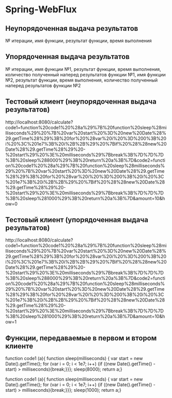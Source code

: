 # Spring-WebFlux
## Неупорядоченная выдача результатов
№ итерации, имя функции, результат функции, время выполнения


## Упорядоченная выдача результатов
№ итерации, имя функции №1, результат функции, время выполнения, количество полученный наперед результатов функции №1, имя функции №2, результат функции, время выполнения, количество полученный наперед результатов функции №2

## Тестовый клиент (неупорядоченная выдача результатов)
http://localhost:8080/calculate?code1=function%20code1%20%28a%29%7B%20function%20sleep%28milliseconds%29%20%7B%20var%20start%20%3D%20new%20Date%28%29.getTime%28%29%3B%20for%20%28var%20i%20%3D%200%3B%20i%20%3C%201e7%3B%20i%2B%2B%29%20%7Bif%20%28%28new%20Date%28%29.getTime%28%29%20-%20start%29%20%3E%20milliseconds%29%7Bbreak%3B%7D%7D%7D%3B%20sleep%288000%29%3B%20return%20a%3B%7D&code2=function%20code1%20%28a%29%7B%20function%20sleep%28milliseconds%29%20%7B%20var%20start%20%3D%20new%20Date%28%29.getTime%28%29%3B%20for%20%28var%20i%20%3D%200%3B%20i%20%3C%201e7%3B%20i%2B%2B%29%20%7Bif%20%28%28new%20Date%28%29.getTime%28%29%20-%20start%29%20%3E%20milliseconds%29%7Bbreak%3B%7D%7D%7D%3B%20sleep%281000%29%3B%20return%20a%3B%7D&amount=10&how=0

## Тестовый клиент (упорядоченная выдача результатов)
http://localhost:8080/calculate?code1=function%20code1%20%28a%29%7B%20function%20sleep%28milliseconds%29%20%7B%20var%20start%20%3D%20new%20Date%28%29.getTime%28%29%3B%20for%20%28var%20i%20%3D%200%3B%20i%20%3C%201e7%3B%20i%2B%2B%29%20%7Bif%20%28%28new%20Date%28%29.getTime%28%29%20-%20start%29%20%3E%20milliseconds%29%7Bbreak%3B%7D%7D%7D%3B%20sleep%288000%29%3B%20return%20a%3B%7D&code2=function%20code1%20%28a%29%7B%20function%20sleep%28milliseconds%29%20%7B%20var%20start%20%3D%20new%20Date%28%29.getTime%28%29%3B%20for%20%28var%20i%20%3D%200%3B%20i%20%3C%201e7%3B%20i%2B%2B%29%20%7Bif%20%28%28new%20Date%28%29.getTime%28%29%20-%20start%29%20%3E%20milliseconds%29%7Bbreak%3B%7D%7D%7D%3B%20sleep%281000%29%3B%20return%20a%3B%7D&amount=10&how=1

## Функции, передаваемые в первом и втором клиенте

function code1 (a){ function sleep(milliseconds) { var start = new Date().getTime(); for (var i = 0; i < 1e7; i++) {if ((new Date().getTime() - start) > milliseconds){break;}}}; sleep(8000); return a;}

function code1 (a){ function sleep(milliseconds) { var start = new Date().getTime(); for (var i = 0; i < 1e7; i++) {if ((new Date().getTime() - start) > milliseconds){break;}}}; sleep(1000); return a;}
